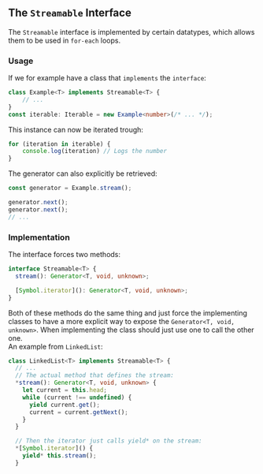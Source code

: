 ## The `Streamable` Interface
The `Streamable` interface is implemented by certain datatypes, which allows them to be used in `for-each` loops.

### Usage
If we for example have a class that `implements` the `interface`:
```typescript
class Example<T> implements Streamable<T> {
    // ...
}
const iterable: Iterable = new Example<number>(/* ... */);
```

This instance can now be iterated trough:
```typescript
for (iteration in iterable) {
    console.log(iteration) // Logs the number
}
```

The generator can also explicitly be retrieved:
```typescript
const generator = Example.stream();

generator.next();
generator.next();
// ...
```

### Implementation
The interface forces two methods:
```typescript
interface Streamable<T> {
  stream(): Generator<T, void, unknown>;

  [Symbol.iterator](): Generator<T, void, unknown>;
}
```
Both of these methods do the same thing and just force the
implementing classes to have a more explicit way to expose
the `Generator<T, void, unknown>`. When implementing the class
should just use one to call the other one.  
An example from `LinkedList`:
```typescript
class LinkedList<T> implements Streamable<T> {
  // ...
  // The actual method that defines the stream:
  *stream(): Generator<T, void, unknown> {
    let current = this.head;
    while (current !== undefined) {
      yield current.get();
      current = current.getNext();
    }
  }

  // Then the iterator just calls yield* on the stream:
  *[Symbol.iterator]() {
    yield* this.stream();
  }
```

